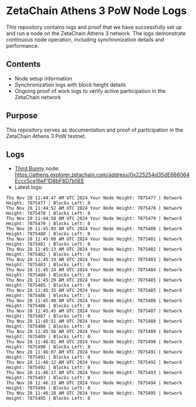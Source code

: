 # ZetaChain Athens 3 PoW Node Logs
This repository contains logs and proof that we have successfully set up and run a node on the ZetaChain Athens 3 network. The logs demonstrate continuous node operation, including synchronization details and performance.

## Contents
- Node setup information
- Synchronization logs with block height details
- Ongoing proof of work logs to verify active participation in the ZetaChain network

## Purpose
This repository serves as documentation and proof of participation in the ZetaChain Athens 3 PoW testnet.

## Logs

- [Third Bunny](https://thirdbunny.xyz/) node: https://athens.explorer.zetachain.com/address/0x225254d35dE666064Eccc5ce16eF1D8bF8D7b5EE
- Latest logs:
```
Thu Nov 28 11:44:47 AM UTC 2024 Your Node Height: 7875477 | Network Height: 7875477 | Blocks Left: 0
Thu Nov 28 11:44:52 AM UTC 2024 Your Node Height: 7875478 | Network Height: 7875478 | Blocks Left: 0
Thu Nov 28 11:44:58 AM UTC 2024 Your Node Height: 7875479 | Network Height: 7875479 | Blocks Left: 0
Thu Nov 28 11:45:03 AM UTC 2024 Your Node Height: 7875480 | Network Height: 7875480 | Blocks Left: 0
Thu Nov 28 11:45:08 AM UTC 2024 Your Node Height: 7875481 | Network Height: 7875481 | Blocks Left: 0
Thu Nov 28 11:45:13 AM UTC 2024 Your Node Height: 7875482 | Network Height: 7875482 | Blocks Left: 0
Thu Nov 28 11:45:19 AM UTC 2024 Your Node Height: 7875483 | Network Height: 7875483 | Blocks Left: 0
Thu Nov 28 11:45:24 AM UTC 2024 Your Node Height: 7875484 | Network Height: 7875484 | Blocks Left: 0
Thu Nov 28 11:45:29 AM UTC 2024 Your Node Height: 7875485 | Network Height: 7875485 | Blocks Left: 0
Thu Nov 28 11:45:35 AM UTC 2024 Your Node Height: 7875485 | Network Height: 7875486 | Blocks Left: 1
Thu Nov 28 11:45:40 AM UTC 2024 Your Node Height: 7875486 | Network Height: 7875486 | Blocks Left: 0
Thu Nov 28 11:45:45 AM UTC 2024 Your Node Height: 7875487 | Network Height: 7875487 | Blocks Left: 0
Thu Nov 28 11:45:51 AM UTC 2024 Your Node Height: 7875488 | Network Height: 7875488 | Blocks Left: 0
Thu Nov 28 11:45:56 AM UTC 2024 Your Node Height: 7875489 | Network Height: 7875489 | Blocks Left: 0
Thu Nov 28 11:46:01 AM UTC 2024 Your Node Height: 7875490 | Network Height: 7875490 | Blocks Left: 0
Thu Nov 28 11:46:07 AM UTC 2024 Your Node Height: 7875491 | Network Height: 7875491 | Blocks Left: 0
Thu Nov 28 11:46:12 AM UTC 2024 Your Node Height: 7875492 | Network Height: 7875492 | Blocks Left: 0
Thu Nov 28 11:46:17 AM UTC 2024 Your Node Height: 7875493 | Network Height: 7875493 | Blocks Left: 0
Thu Nov 28 11:46:23 AM UTC 2024 Your Node Height: 7875494 | Network Height: 7875494 | Blocks Left: 0
Thu Nov 28 11:46:28 AM UTC 2024 Your Node Height: 7875495 | Network Height: 7875495 | Blocks Left: 0
```
